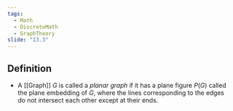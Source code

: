 ```yaml
---
tags:
  - Math
  - DiscreteMath
  - GraphTheory
slide: "13.3"
---
```

## Definition
- A [[Graph]] $G$ is called a *planar graph* if it has a plane figure $P(G)$ called the plane embedding of $G$, where the lines corresponding to the edges do not intersect each other except at their ends.